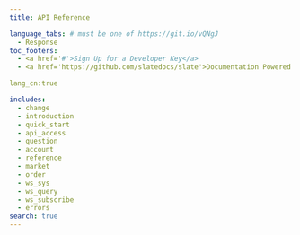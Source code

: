 ```yaml
---
title: API Reference

language_tabs: # must be one of https://git.io/vQNgJ
  - Response
toc_footers:
  - <a href='#'>Sign Up for a Developer Key</a>
  - <a href='https://github.com/slatedocs/slate'>Documentation Powered by Slate</a>

lang_cn:true

includes:
  - change
  - introduction
  - quick_start
  - api_access
  - question
  - account
  - reference
  - market
  - order
  - ws_sys
  - ws_query
  - ws_subscribe
  - errors
search: true
---
```

